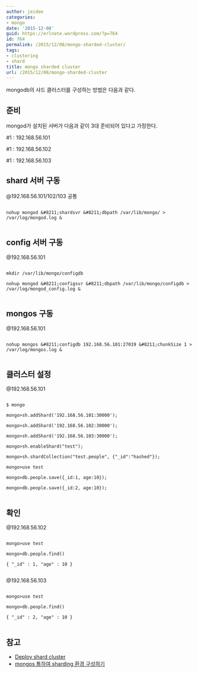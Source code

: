 ```yaml
---
author: jeidee
categories:
- mongo
date: '2015-12-08'
guid: https://erlnote.wordpress.com/?p=764
id: 764
permalink: /2015/12/08/mongo-sharded-cluster/
tags:
- clustering
- shard
title: mongo sharded cluster
url: /2015/12/08/mongo-sharded-cluster
---
```


mongodb의 샤드 클러스터를 구성하는 방법은 다음과 같다.

## 준비

mongod가 설치된 서버가 다음과 같이 3대 준비되어 있다고 가정한다.

#1 : 192.168.56.101
  
#1 : 192.168.56.102
  
#1 : 192.168.56.103

## shard 서버 구동

@192.168.56.101/102/103 공통

```
  
nohup mongod &#8211;shardsvr &#8211;dbpath /var/lib/mongo/ > /var/log/mongod.log &
  
```

## config 서버 구동

@192.168.56.101

```
  
mkdir /var/lib/mongo/configdb
  
nohup mongod &#8211;configsvr &#8211;dbpath /var/lib/mongo/configdb > /var/log/mongod_config.log &
  
```

## mongos 구동

@192.168.56.101

```
  
nohup mongos &#8211;configdb 192.168.56.101:27019 &#8211;chunkSize 1 > /var/log/mongos.log &
  
```

## 클러스터 설정

@192.168.56.101

```
  
$ mongo

mongo>sh.addShard('192.168.56.101:30000');
  
mongo>sh.addShard('192.168.56.102:30000');
  
mongo>sh.addShard('192.168.56.103:30000');

mongo>sh.enableShard("test");
  
mongo>sh.shardCollection("test.people", {"_id":"hashed"});
  
mongo>use test
  
mongo>db.people.save({_id:1, age:10});
  
mongo>db.people.save({_id:2, age:10});
  
```

## 확인

@192.168.56.102

```
  
mongo>use test
  
mongo>db.people.find()
  
{ "_id" : 1, "age" : 10 }
  
```

@192.168.56.103

```
  
mongo>use test
  
mongo>db.people.find()
  
{ "_id" : 2, "age" : 10 }
  
```

## 참고

  * [Deploy shard cluster](https://docs.mongodb.org/manual/tutorial/deploy-shard-cluster/)
  * [mongos 통하여 sharding 환경 구성하기](http://mobicon.tistory.com/143)